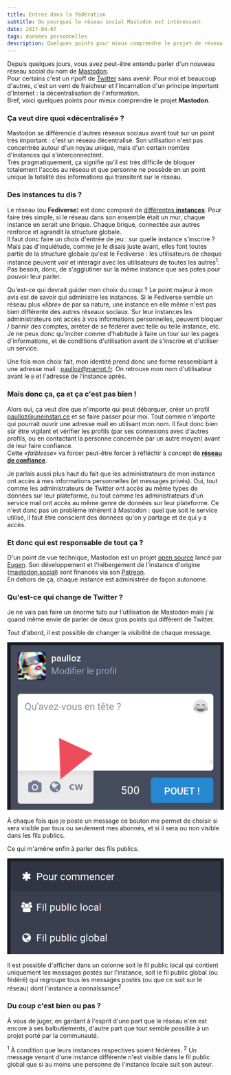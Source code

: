 ```yaml
---
title: Entrez dans la fédération
subtitle: Ou pourquoi le réseau social Mastodon est intéressant
date: 2017-04-07
tags: données personnelles
description: Quelques points pour mieux comprendre le projet de réseau social Mastodon
---
```


Depuis quelques jours, vous avez peut-être entendu parler d'un nouveau réseau social du nom de [Mastodon](https://twitter.com/pauljoannon/status/850024246755635200).  
Pour certains c'est un ripoff de [Twitter](https://twitter.com) sans avenir. Pour moi et beaucoup d'autres, c'est un vent de fraicheur et l'incarnation d'un principe important d'Internet&nbsp;: la décentralisation de l'information.  
Bref, voici quelques points pour mieux comprendre le projet **Mastodon**.

<!--more-->

### Ça veut dire quoi «décentralisé»&nbsp;?
Mastodon se différencie d'autres réseaux sociaux avant tout sur un point très important&nbsp;: c'est un réseau décentralisé. Son utilisation n'est pas concentrée autour d'un noyau unique, mais d'un certain nombre d'instances qui s'interconnectent.  
Très pragmatiquement, ça signifie qu'il est très difficile de bloquer totalement l'accès au réseau et que personne ne possède en un point unique la totalité des informations qui transitent sur le réseau.

### Des instances tu dis&nbsp;?
Le réseau (ou **Fediverse**) est donc composé de [différentes **instances**](https://instances.mastodon.xyz/). Pour faire  très simple, si le réseau dans son ensemble était un mur, chaque instance en serait une brique. Chaque brique, connectée aux autres renforce et agrandit la structure globale.  
Il faut donc faire un choix d'entrée de jeu&nbsp;: sur quelle instance s'inscrire&nbsp;? Mais pas d'inquiétude, comme je le disais juste avant, elles font toutes partie de la structure globale qu'est le Fediverse&nbsp;: les utilisateurs de chaque instance peuvent voir et interagir avec les utilisateurs de toutes les autres<sup>1</sup>. Pas besoin, donc, de s'agglutiner sur la même instance que ses potes pour pouvoir leur parler.  

Qu'est-ce qui devrait guider mon choix du coup&nbsp;? Le point majeur à mon avis est de savoir qui administre les instances. Si le Fediverse semble un réseau plus *«libre»* de par sa nature, une instance en elle même n'est pas bien différente des autres réseaux sociaux. Sur leur instances les administrateurs ont accès à vos informations personnelles, peuvent bloquer / bannir des comptes, arrêter de se fédérer avec telle ou telle instance, etc.  
Je ne peux donc qu'inciter comme d'habitude à faire un tour sur les pages d'informations, et de conditions d'utilisation avant de s'inscrire et d'utiliser un service.  

Une fois mon choix fait, mon identité prend donc une forme ressemblant à une adresse mail&nbsp;: [paulloz@mamot.fr](https://mamot.fr/@paulloz). On retrouve mon nom d'utilisateur avant le `@` et l'adresse de l'instance après.

### Mais donc ça, ça et ça c'est pas bien&nbsp;!
Alors oui, ça veut dire que n'importe qui peut débarquer, créer un profil paulloz@uneinstan.ce et se faire passer pour moi. Tout comme n'importe qui pourrait ouvrir une adresse mail en utilisant mon nom. Il faut donc bien sûr être vigilant et vérifier les profils (par ses connexions avec d'autres profils, ou en contactant la personne concernée par un autre moyen) avant de leur faire confiance.  
Cette *«faiblesse»* va forcer peut-être forcer à réfléchir à concept de [**réseau de confiance**](https://fr.wikipedia.org/wiki/Toile_de_confiance).  

Je parlais aussi plus haut du fait que les administrateurs de mon instance ont accès à mes informations personnelles (et messages privés). Oui, tout comme les administrateurs de Twitter ont accès au même types de données sur leur plateforme, ou tout comme les administrateurs d'un service mail ont accès au même genre de données sur leur plateforme. Ce n'est donc pas un problème inhérent à Mastodon&nbsp;: quel que soit le service utilisé, il faut être conscient des données qu'on y partage et de qui y a accès.

### Et donc qui est responsable de tout ça&nbsp;?
D'un point de vue technique, Mastodon est un projet [open source](https://github.com/tootsuite/mastodon) lancé par [Eugen](https://mastodon.social/@Gargron). Son développement et l'hébergement de l'instance d'origine ([mastodon.social](https://mastodon.social)) sont financés via son [Patreon](https://www.patreon.com/user?u=619786).  
En dehors de ça, chaque instance est administrée de façon autonome.

### Qu'est-ce qui change de Twitter&nbsp;?
Je ne vais pas faire un énorme tuto sur l'utilisation de Mastodon mais j'ai quand même envie de parler de deux gros points qui diffèrent de Twitter.  

Tout d'abord, il est possible de changer la visibilité de chaque message.  

![](/content/blog/2017/04/entrez-dans-la-federation/confidentialite.jpg)

À chaque fois que je poste un message ce bouton me permet de choisir si sera visible par tous ou seulement mes abonnés, et si il sera ou non visible dans les fils publics.  

Ce qui m'amène enfin à parler des fils publics.

![](/content/blog/2017/04/entrez-dans-la-federation/fils-publics.jpg)

Il est possible d'afficher dans un colonne soit le fil public local qui contient uniquement les messages postés sur l'instance, soit le fil public global (ou fédéré) qui regroupe tous les messages postés (ou que ce soit sur le réseau) dont l'instance a connaissance<sup>2</sup>.


### Du coup c'est bien ou pas&nbsp;?

À vous de juger, en gardant à l'esprit d'une part que le réseau n'en est encore à ses balbutiements, d'autre part que tout semble possible à un projet porté par la communauté.


<div class="separator"></div>
<sup>1</sup> À condition que leurs instances respectives soient fédérées.  
<sup>2</sup> Un message venant d'une instance différente n'est visible dans le fil public global que si au moins une personne de l'instance locale suit son auteur.
